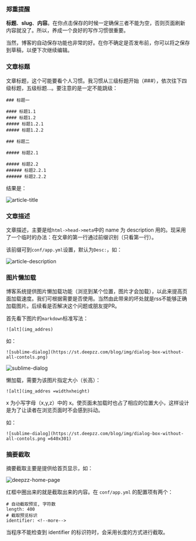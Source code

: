 ### 郑重提醒
**标题**、**slug**、**内容**。在你点击保存的时候一定确保三者不能为空，否则页面刷新内容就没了。所以，养成一个良好的写作习惯很重要。

当然，博客的自动保存功能也非常的好。在你不确定是否发布前，你可以将之保存到草稿，以便下次继续编辑。

### 文章标题
文章标题，这个可能要看个人习惯。我习惯从三级标题开始（###），依次往下四级标题，五级标题...。要注意的是一定不能跳级：
```
### 标题一

#### 标题1.1
#### 标题1.2
##### 标题1.2.1
##### 标题1.2.2

### 标题二

##### 标题2.1

##### 标题2.2
###### 标题2.2.1
###### 标题2.2.2
```

结果是：

![article-title](https://st.deepzz.com/blog/img/article-title.png)

### 文章描述
文章描述，主要是给`html->head->meta`中的 name 为 description 用的。现采用了一个临时的办法：在文章的第一行通过前缀识别（只看第一行）。

该前缀可到`conf/app.yml`设置，默认为`Desc:`，如：

![article-description](https://st.deepzz.com/blog/img/article-description.png)

### 图片懒加载
博客系统提供图片懒加载功能（浏览到某个位置，图片才会加载），以此来提高页面加载速度。我们可根据需要是否使用。当然由此带来的坏处就是rss不能够正确加载图片。后续看是否解决这个问题或朋友提PR。

首先看下图片的`markdown`标准写法：
```
![alt](img_addres)
```
如：
```
![sublime-dialog](https://st.deepzz.com/blog/img/dialog-box-without-all-contols.png)
```
![sublime-dialog](https://st.deepzz.com/blog/img/dialog-box-without-all-contols.png)

懒加载，需要为该图片指定大小（长高）：
```
![alt](img_addres =widthxheight)
```

x 为小写字母（x,y,z）中的 x。使页面未加载时也占了相应的位置大小，这样设计是为了让读者在浏览页面时不会感到抖动。

如：
```
![sublime-dialog](https://st.deepzz.com/blog/img/dialog-box-without-all-contols.png =640x301)
```

### 摘要截取
摘要截取主要是提供给首页显示，如：

![deepzz-home-page](https://st.deepzz.com/blog/img/deepzz-home-page.jpg)

红框中圈出来的就是截取出来的内容。在 `conf/app.yml` 的配置项有两个：

```
# 自动截取预览, 字符数
length: 400
# 截取预览标识
identifier: <!--more-->
```
当程序不能检查到 identifier 的标识符时，会采用长度的方式进行截取。

